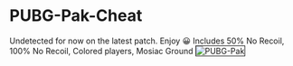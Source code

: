 # PUBG-Pak-Cheat
Undetected for now on the latest patch. Enjoy 😀
Includes 50% No Recoil, 100% No Recoil, Colored players, Mosiac Ground
<img src="https://i.ibb.co/xCdCzNb/20200422164800-1.jpg" alt="PUBG-Pak" border="1">
